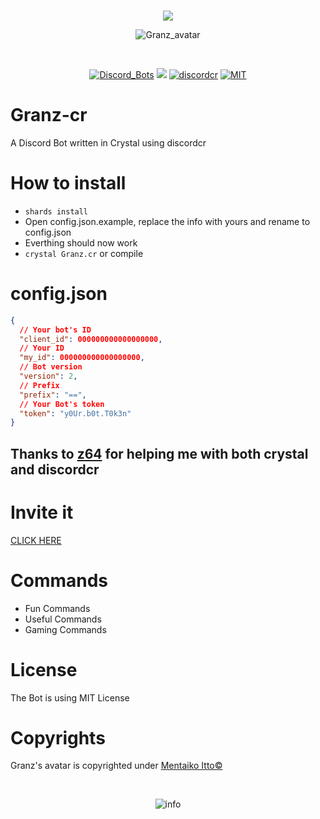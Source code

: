 <div align="center">
<br />
  <p>
    <img src="https://i.imgur.com/90xR5vB.png"/>
  </p>
  <p>
    <img src="https://i.imgur.com/kG2PYbz.jpg" alt="Granz_avatar"/>
  </p>
  <br />
  <p>
    <a href="https://discordbots.org/bot/443053627419000833"><img src="https://discordbots.org/api/widget/status/443053627419000833.svg" alt="Discord_Bots" /></a>
    <img src="https://travis-ci.org/GeopJr/Granz-cr.svg?branch=master"/>
    <a href="https://github.com/meew0/discordcr"><img src="https://img.shields.io/badge/discord-cr-pink.svg" alt="discordcr" /></a>
    <a href="https://github.com/GeopJr/Granz_bot/blob/master/LICENSE"><img src="https://img.shields.io/badge/LICENSE-MIT-000000.svg" alt="MIT" /></a>
  </p>
</div>

# Granz-cr
A Discord Bot written in Crystal using discordcr

# How to install
- `shards install`
- Open config.json.example, replace the info with yours and rename to config.json
- Everthing should now work
- `crystal Granz.cr` or compile

# config.json
```json
{
  // Your bot's ID
  "client_id": 000000000000000000,
  // Your ID
  "my_id": 000000000000000000,
  // Bot version
  "version": 2,
  // Prefix
  "prefix": "==",
  // Your Bot's token
  "token": "y0Ur.b0t.T0k3n"
}
```
## Thanks to [z64](https://github.com/z64) for helping me with both crystal and discordcr

# Invite it
[CLICK HERE](https://discordapp.com/oauth2/authorize?client_id=443053627419000833&scope=bot&permissions=103894080&redirect_uri=https://granz.geopjr.xyz/thanks.html&response_type=code)
# Commands
- Fun Commands
- Useful Commands
- Gaming Commands

# License
 The Bot is using MIT License
# Copyrights
Granz's avatar is copyrighted under [Mentaiko Itto©](https://twitter.com/ittorasii)

<div align="center">
  <br />
  <p>
    <img src="https://i.imgur.com/HEtVbUc.png" alt="info"/></a>
  </p>
  </div>
